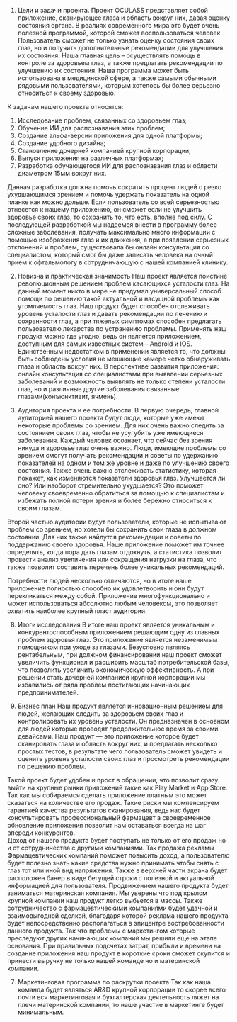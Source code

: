 1. Цели и задачи проекта.
Проект OCULASS представляет собой приложение, сканирующее глаза и область вокруг них, давая оценку состояния органа. В реалиях современного мира это будет очень полезной программой, которой сможет воспользоваться человек. Пользователь сможет не только узнать оценку состояния своих глаз, но и получить дополнительные рекомендации для улучшения их состояния.
Наша главная цель – осуществлять помощь в контроле за здоровьем глаз, а также предлагать рекомендации по улучшению их состояния. Наша программа может быть использована в медицинской сфере, а также самыми обычными рядовыми пользователями, которым хотелось бы более серьезно относиться к своему здоровью.

К задачам нашего проекта относятся:
1.	Исследование проблем, связанных со здоровьем глаз;
2.	Обучение ИИ для распознавания этих проблем;
3.	Создание альфа-версии приложения для одной платформы;
4.	Создание удобного дизайна;
5.	Становление дочерней компанией крупной корпорации;
6.	Выпуск приложения на различных платформах;
7.	Разработка обучающегося ИИ для распознавания глаз и области диаметром 15мм вокруг них.

Данная разработка должна помочь сократить процент людей с резко ухудшающимся зрением и помочь удержать показатель на одной планке как можно дольше. Если пользователь со всей серьезностью отнесется к нашему приложению, он сможет если не улучшить здоровье своих глаз, то сохранить то, что есть, вполне под силу.
С последующей разработкой мы надеемся внести в программу более сложные заболевания, получать максимально много информации с помощью изображения глаз и их движения, а при появлении серьезных отклонений и проблем, существовала бы онлайн консультация со специалистом, который смог бы даже записать человека  на очный прием к офтальмологу в сотрудничающую с нашей компанией клинику.

2. Новизна и практическая значимость
Наш проект является поистине революционным решением проблем касающихся усталости глаз. На данный момент никто в мире не придумал универсальный способ помощи по решению такой актуальной и насущной проблемы как утомляемость глаз. Наш продукт будет способен отслеживать уровень усталости глаз и давать рекомендации по лечению и сохранности глаз, а при тяжелых симптомах способен предлагать пользователю лекарства по устранению проблемы. Применять наш продукт можно где угодно, ведь он является приложением, доступным для самых известных систем – Android и  IOS.
Единственным недостатком в применении является то, что должны быть соблюдены условия не мешающие камере четко обнаруживать глаза и область вокруг них. В перспективе развития приложения: онлайн консультация со специалистами при выявлении серьезных заболеваний и возможность выявлять не только степени усталости глаз, но и различные другие заболевания связанные глазами(конъюнктивит, ячмень).

6. Аудитория проекта и ее потребности.
В первую очередь, главной аудиторией нашего проекта будут люди, которые уже имеют некоторые проблемы со зрением. Для них очень важно следить за состоянием своих глаз, чтобы не усугубить уже имеющиеся заболевания. Каждый человек осознает, что сейчас без зрения никуда и здоровье глаз очень важно.
Люди, имеющие проблемы со зрением смогут получать рекомендации и советы по удержанию показателей на одном и том же уровне и даже по улучшению своего состояния. Также очень важно отслеживать статистику, которая покажет, как изменяются показатели здоровья глаз. Улучшается ли оно? Или наоборот стремительно ухудшается? Это поможет человеку своевременно обратиться за помощью к специалистам и избежать полной потери зрения и более бережно относиться к своим глазам.

Второй частью аудитории будут пользователи, которые не испытывают проблем со зрением, но хотели бы сохранить свои глаза в должном состоянии. Для них также найдутся рекомендации и советы по поддержанию своего здоровья. Наше приложение поможет им точнее определять, когда пора дать глазам отдохнуть, а статистика позволит провести анализ увеличения или сокращения нагрузки на глаза, что также позволит составить перечень более уникальных рекомендаций.

Потребности людей несколько отличаются, но в итоге наше приложение полностью способно их удовлетворить и они будут перекликаться между собой. Приложение многофункционально и может использоваться абсолютно любым человеком, это позволяет охватить наиболее крупный пласт аудитории.

8. Итоги исследования
В итоге наш проект является уникальным и конкурентоспособным приложением решающим одну из главных проблем здоровья глаз. Это приложение является незаменимым помощником при уходе за глазами. Безусловно являясь рентабельным, при должном финансировании наш проект сможет увеличить функционал и расширить масштаб потребительской базы, что позволить увеличить экономическую эффективность. А при решении стать дочерней компанией крупной корпорации мы избавились от ряда проблем постигающих начинающих предпринимателей.

5. Бизнес план
Наш продукт является инновационным решением для людей, желающих следить за здоровьем своих глаз и контролировать их уровень усталости. Он предназначен в основном для людей которые проводят продолжительное время за своими девайсами. Наш продукт — это приложение которое будет сканировать глаза и область вокруг них, и предлагать несколько простых тестов, в результате чего пользователь сможет увидеть и оценить уровень усталости своих глаз и просмотреть рекомендации по решению проблем.

Такой проект будет удобен и прост в обращении, что позволит сразу выйти  на крупные рынки приложений такие как Play Market и App Store. 
Так как мы собираемся сделать приложение платным это может сказаться на количестве его продаж. Такие риски мы компенсируем гарантией качества результатов сканирования, ведь нас будет консультировать профессиональный фармацевт а своевременное обновление приложения позволит нам оставаться всегда на шаг впереди конкурентов.  
Доход от нашего продукта будет поступать не только от его продаж но и от сотрудничества с другими компаниями. Так продажа рекламы Фармацевтических компаний поможет повысить доход, а пользователю будет полезно знать какие средства нужно принимать чтобы снять с глаз тот или иной вид напряжения. Также в верхней части экрана будет расположен банер в виде бегущей строки с полезной и актуальной информацией для пользователя. 
Продвижением нашего продукта будет заниматься материнская компания. Мы уверены что под крылом крупной компании наш продукт легко выбьется в массы. Также сотрудничество с фармацевтическими компаниями будет удачной и взаимовыгодной сделкой, благодаря которой реклама нашего продукта будет непосредственно располагаться в эпицентре востребованности данного продукта. Так что проблемы с маркетингом которые преследуют других начинающих компаний мы решили еще на этапе основания.
При правильных подсчетах затрат, прибыли и времени на создание приложения наш продукт в короткие сроки сможет окупится и принести выручку не только нашей команде но и материнской компании. 

7. Маркетинговая программа по раскрутки проекта
Так как наша команда будет являться AR&D крупной корпорации то скорее всего почти вся маркетинговая и бухгалтерская деятельность ляжет на плечи материнской компании, то наше участие в маркетинге будет минимальным.